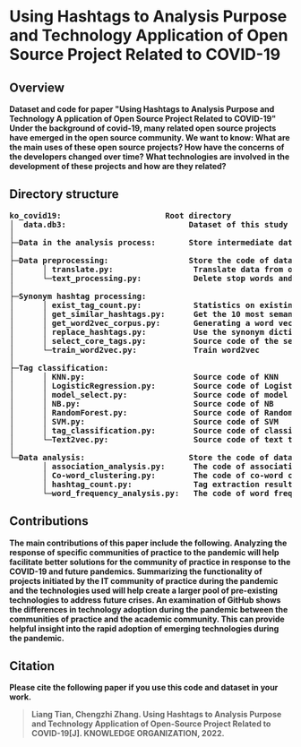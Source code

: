 # Using Hashtags to Analysis Purpose and Technology Application of Open Source Project Related to COVID-19
## Overview
<b>Dataset and code for paper "Using Hashtags to Analysis Purpose and Technology A
pplication of Open Source Project Related to COVID-19"<b>
Under the background of covid-19, many related open source projects have 
emerged in the open source community. We want to know: What are the main 
uses of these open source projects? How have the concerns of the developers 
changed over time? What technologies are involved in the development of these 
projects and how are they related?
## Directory structure
<pre>ko_covid19:                      Root directory
│  data.db3:                          Dataset of this study
│
├─Data in the analysis process:       Store intermediate data
│
├─Data preprocessing:                 Store the code of data processing
│      │ translate.py:                 Translate data from other languages into English
│      └─text_processing.py:           Delete stop words and other special characters
│
├─Synonym hashtag processing:
│      │ exist_tag_count.py:           Statistics on existing tags
│      │ get_similar_hashtags.py:      Get the 10 most semantically similar topic tags
│      │ get_word2vec_corpus.py:       Generating a word vector training corpus
│      │ replace_hashtags.py:          Use the synonym dictionary to replace the synonym
│      │ select_core_tags.py:          Source code of the selection of core topic tags
│      └─train_word2vec.py:            Train word2vec
│
├─Tag classification:
│      │ KNN.py:                       Source code of KNN
│      │ LogisticRegression.py:        Source code of LogisticRegression
│      │ model_select.py:              Source code of model test
│      │ NB.py:                        Source code of NB
│      │ RandomForest.py:              Source code of RandomForest
│      │ SVM.py:                       Source code of SVM
│      │ tag_classification.py:        Source code of classification
│      └─Text2vec.py:                  Source code of text to vector
│ 
└─Data analysis:                      Store the code of data analysis
       │ association_analysis.py:      The code of association analysis 
       │ Co-word_clustering.py:        The code of co-word clustering
       │ hashtag_count.py:             Tag extraction results tag statistics
       └─word_frequency_analysis.py:   The code of word frequency analysis
</pre>
## Contributions
<b>The main contributions of this paper include the following. Analyzing the response of specific communities of practice to the pandemic will help facilitate better solutions for the community of practice in response to the COVID-19 and future pandemics. Summarizing the functionality of projects initiated by the IT community of practice during the pandemic and the technologies used will help create a larger pool of pre-existing technologies to address future crises. An examination of GitHub shows the differences in technology adoption during the pandemic between the communities of practice and the academic community. This can provide helpful insight into the rapid adoption of emerging technologies during the pandemic.<b>
## Citation
Please cite the following paper if you use this code and dataset in your work.
>Liang Tian, Chengzhi Zhang. Using Hashtags to Analysis Purpose and Technology Application of Open-Source Project Related to COVID-19[J]. KNOWLEDGE ORGANIZATION, 2022.